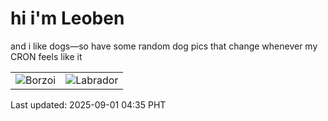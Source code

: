 # hi i'm Leoben

and i like dogs—so have some random dog pics that change whenever my CRON feels like it

|  |  |
|--------|----------|
| ![Borzoi](https://random-dog-vercel.vercel.app/api/random-borzoi?v=1756672542) | ![Labrador](https://random-dog-vercel.vercel.app/api/random-labrador?v=1756672542) |

Last updated: 2025-09-01 04:35 PHT
